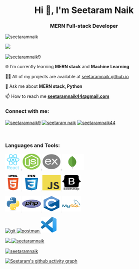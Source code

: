 <h1 align="center">Hi 👋, I'm Seetaram Naik</h1>
<h3 align="center">MERN Full-stack Developer</h3>





<p align="left"> <img src="https://komarev.com/ghpvc/?username=seetaramnaik&label=Profile%20views&color=0e75b6&style=flat" alt="seetaramnaik" /><p><img src="http://ForTheBadge.com/images/badges/built-with-love.svg"/></p> </p>

<p align="left"> <a href="https://twitter.com/seetaramnaik9" target="blank"><img src="https://img.shields.io/twitter/follow/seetaramnaik9?logo=twitter&style=for-the-badge" alt="seetaramnaik9" /></a> </p>

🌐 I’m currently learning **MERN stack** and **Machine Learning**

👨‍💻 All of my projects are available at [seetaramnaik.github.io](https://seetaramnaik.github.io/) 

💬 Ask me about **MERN stack, Python**

📫 How to reach me **seetaramnaik44@gmail.com**

<h3 align="left">Connect with me:</h3>
<p align="left">
<a href="https://twitter.com/seetaramnaik9" target="blank"><img align="center" src="https://raw.githubusercontent.com/rahuldkjain/github-profile-readme-generator/master/src/images/icons/Social/twitter.svg" alt="seetaramnaik9" height="40" width="50" /></a>
<a href="https://linkedin.com/in/seetaram-naik-2979ba193" target="blank"><img align="center" src="https://raw.githubusercontent.com/rahuldkjain/github-profile-readme-generator/master/src/images/icons/Social/linked-in-alt.svg" alt="seetaram naik" height="40" width="50" /></a>
<a href="https://instagram.com/seetaramnaik44" target="blank"><img align="center" src="https://raw.githubusercontent.com/rahuldkjain/github-profile-readme-generator/master/src/images/icons/Social/instagram.svg" alt="seetaramnaik44" height="40" width="50" /></a>
</p>

<img href="https://img.shields.io/badge/Gmail-D14836?style=for-the-badge&logo=gmail&logoColor=white"/>

<h3 align="left">Languages and Tools:</h3>

<p align="left"> <a href="https://getbootstrap.com" target="_blank" rel="noreferrer">
  <img src="https://raw.githubusercontent.com/devicons/devicon/master/icons/react/react-original-wordmark.svg" alt="react" width="50" height="50"/>
  <img src="https://github.com/SeetaramNaik/SeetaramNaik/blob/main/icon/node1.png" alt="nodejs" width="60" height="50"/>
  <img src="https://github.com/SeetaramNaik/SeetaramNaik/blob/main/icon/express1.png" alt="vscode" width="60" height="50"/>
  <img src="https://github.com/SeetaramNaik/SeetaramNaik/blob/main/icon/mongodb.svg" alt="vscode" width="70" height="50"/>
</p>
  
    
  <p align="left"> <a href="https://getbootstrap.com" target="_blank" rel="noreferrer">
     <img src="https://raw.githubusercontent.com/devicons/devicon/master/icons/html5/html5-original-wordmark.svg" alt="html5" width="50" height="50"/> 
     <img src="https://raw.githubusercontent.com/devicons/devicon/master/icons/css3/css3-original-wordmark.svg" alt="css3" width="60" height="50"/>
    <img src="https://raw.githubusercontent.com/devicons/devicon/master/icons/javascript/javascript-original.svg" alt="javascript" width="60" height="50"/>
    <img  src="https://raw.githubusercontent.com/devicons/devicon/master/icons/bootstrap/bootstrap-plain-wordmark.svg" alt="bootstrap" width="60" height="50"/> 
  </p>
  
  <p align="left"> <a href="https://getbootstrap.com" target="_blank" rel="noreferrer">
    <img src="https://raw.githubusercontent.com/devicons/devicon/master/icons/python/python-original.svg" alt="python" width="50" height="50"/>
     <img src="https://raw.githubusercontent.com/devicons/devicon/master/icons/php/php-original.svg" alt="php" width="60" height="50"/>
    <img src="https://raw.githubusercontent.com/devicons/devicon/master/icons/c/c-original.svg" alt="c" width="60" height="50"/>
    <img src="https://raw.githubusercontent.com/devicons/devicon/master/icons/mysql/mysql-original-wordmark.svg" alt="mysql" width="60" height="50"/> 
    </p>
    
   <p align="left"> <a href="https://getbootstrap.com" target="_blank" rel="noreferrer">
      <img src="https://www.vectorlogo.zone/logos/git-scm/git-scm-icon.svg" alt="git" width="50" height="50"/>
      <img src="https://www.vectorlogo.zone/logos/getpostman/getpostman-icon.svg" alt="postman" width="50" height="50"/>
      <img src="https://github.com/SeetaramNaik/SeetaramNaik/blob/main/icon/vscode.png" alt="vscode" width="50" height="50"/>
   </p>
    
    




<p><img align="left" src="https://github-readme-stats.vercel.app/api/top-langs/?username=seetaramnaik&theme=white-black"/></p>

<p>&nbsp;<img align="center" src="https://github-readme-stats.vercel.app/api?username=seetaramnaik&show_icons=true&locale=en" alt="seetaramnaik" /></p>

<p><img align="center" src="https://github-readme-streak-stats.herokuapp.com/?user=seetaramnaik&" alt="seetaramnaik" /></p>

 [![Seetaram's github activity graph](https://activity-graph.herokuapp.com/graph?username=SeetaramNaik&bg_color=000000&color=eedc11&line=260af5&point=79d0fb&area=true&hide_border=true)](https://github.com/ashutosh00710/github-readme-activity-graph)


